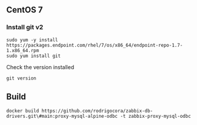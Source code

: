 ## CentOS 7
### Install git v2

```
sudo yum -y install https://packages.endpoint.com/rhel/7/os/x86_64/endpoint-repo-1.7-1.x86_64.rpm
sudo yum install git
```
Check the version installed

`git version`


## Build
`docker build https://github.com/rodrigocora/zabbix-db-drivers.git\#main:proxy-mysql-alpine-odbc -t zabbix-proxy-mysql-odbc`



